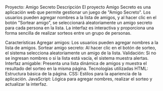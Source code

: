 Proyecto: Amigo Secreto
Descripción
El proyecto Amigo Secreto es una aplicación web que permite gestionar un juego de "Amigo Secreto". Los usuarios pueden agregar nombres a la lista de amigos, y al hacer clic en el botón "Sortear amigo", se seleccionará aleatoriamente un amigo secreto para cada persona en la lista. La interfaz es interactiva y proporciona una forma sencilla de realizar sorteos entre un grupo de personas.

Características
Agregar amigos: Los usuarios pueden agregar nombres a la lista de amigos.
Sortear amigo secreto: Al hacer clic en el botón de sorteo, el sistema selecciona aleatoriamente un amigo de la lista.
Validación: Si no se ingresan nombres o si la lista está vacía, el sistema muestra alertas.
Interfaz amigable: Presenta una lista dinámica de amigos y muestra el resultado del sorteo en la misma página.
Tecnologías utilizadas
HTML: Estructura básica de la página.
CSS: Estilos para la apariencia de la aplicación.
JavaScript: Lógica para agregar nombres, realizar el sorteo y actualizar la interfaz.
